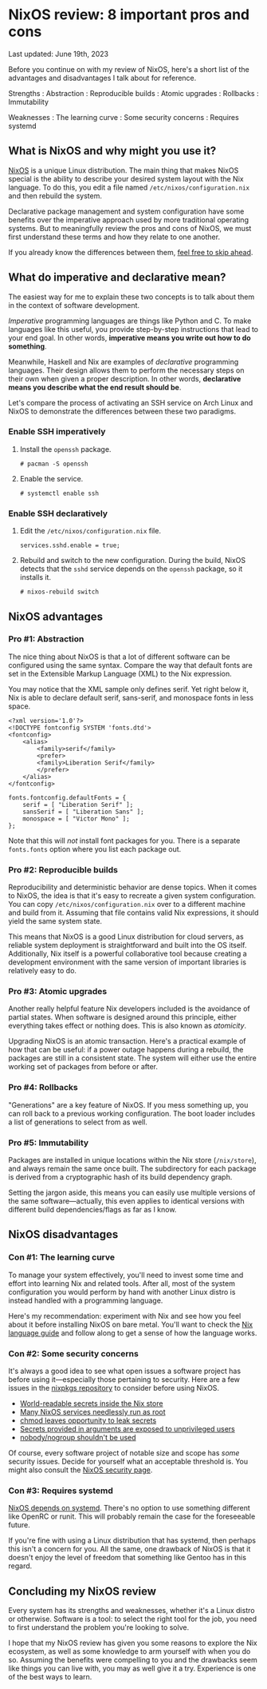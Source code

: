 # NixOS review: 8 important pros and cons

Last updated: June 19th, 2023

Before you continue on with my review of NixOS, here's a short list of the advantages and disadvantages I talk about for reference.

Strengths
: Abstraction
: Reproducible builds
: Atomic upgrades
: Rollbacks
: Immutability

Weaknesses
: The learning curve
: Some security concerns
: Requires systemd

## What is NixOS and why might you use it?

[NixOS](https://nixos.org/) is a unique Linux distribution. The main thing that makes NixOS special is the ability to describe your desired system layout with the Nix language. To do this, you edit a file named `/etc/nixos/configuration.nix` and then rebuild the system.

Declarative package management and system configuration have some benefits over the imperative approach used by more traditional operating systems. But to meaningfully review the pros and cons of NixOS, we must first understand these terms and how they relate to one another.

If you already know the differences between them, [feel free to skip ahead](#nixos-advantages).

## What do imperative and declarative mean?

The easiest way for me to explain these two concepts is to talk about them in the context of software development.

*Imperative* programming languages are things like Python and C. To make languages like this useful, you provide step-by-step instructions that lead to your end goal. In other words, **imperative means you write out how to do something**.

Meanwhile, Haskell and Nix are examples of *declarative* programming languages. Their design allows them to perform the necessary steps on their own when given a proper description. In other words, **declarative means you describe what the end result should be**.

Let's compare the process of activating an SSH service on Arch Linux and NixOS to demonstrate the differences between these two paradigms.

### Enable SSH imperatively

1. Install the `openssh` package.

   ```
   # pacman -S openssh
   ```

2. Enable the service.

   ```
   # systemctl enable ssh
   ```

### Enable SSH declaratively

1. Edit the `/etc/nixos/configuration.nix` file.

   ```
   services.sshd.enable = true;
   ```

2. Rebuild and switch to the new configuration. During the build, NixOS detects that the `sshd` service depends on the `openssh` package, so it installs it.

   ```
   # nixos-rebuild switch
   ```

## NixOS advantages

### Pro #1: Abstraction

The nice thing about NixOS is that a lot of different software can be configured using the same syntax. Compare the way that default fonts are set in the Extensible Markup Language (XML) to the Nix expression.

You may notice that the XML sample only defines serif. Yet right below it, Nix is able to declare default serif, sans-serif, and monospace fonts in less space.

```
<?xml version='1.0'?>
<!DOCTYPE fontconfig SYSTEM 'fonts.dtd'>
<fontconfig>
	<alias>
		<family>serif</family>
		<prefer>
		<family>Liberation Serif</family>
		</prefer>
	</alias>
</fontconfig>
```

```
fonts.fontconfig.defaultFonts = {
	serif = [ "Liberation Serif" ];
	sansSerif = [ "Liberation Sans" ];
	monospace = [ "Victor Mono" ];
};
```

Note that this will *not* install font packages for you. There is a separate `fonts.fonts` option where you list each package out.

### Pro #2: Reproducible builds

Reproducibility and deterministic behavior are dense topics. When it comes to NixOS, the idea is that it's easy to recreate a given system configuration. You can copy `/etc/nixos/configuration.nix` over to a different machine and build from it. Assuming that file contains valid Nix expressions, it should yield the same system state.

This means that NixOS is a good Linux distribution for cloud servers, as reliable system deployment is straightforward and built into the OS itself. Additionally, Nix itself is a powerful collaborative tool because creating a development environment with the same version of important libraries is relatively easy to do.

### Pro #3: Atomic upgrades

Another really helpful feature Nix developers included is the avoidance of partial states. When software is designed around this principle, either everything takes effect or nothing does. This is also known as *atomicity*.

Upgrading NixOS is an atomic transaction. Here's a practical example of how that can be useful: if a power outage happens during a rebuild, the packages are still in a consistent state. The system will either use the entire working set of packages from before or after.

### Pro #4: Rollbacks

"Generations" are a key feature of NixOS. If you mess something up, you can roll back to a previous working configuration. The boot loader includes a list of generations to select from as well.

### Pro #5: Immutability

Packages are installed in unique locations within the Nix store (`/nix/store`), and always remain the same once built. The subdirectory for each package is derived from a cryptographic hash of its build dependency graph.

Setting the jargon aside, this means you can easily use multiple versions of the same software—actually, this even applies to identical versions with different build dependencies/flags as far as I know.

## NixOS disadvantages

### Con #1: The learning curve

To manage your system effectively, you'll need to invest some time and effort into learning Nix and related tools. After all, most of the system configuration you would perform by hand with another Linux distro is instead handled with a programming language.

Here's my recommendation: experiment with Nix and see how you feel about it before installing NixOS on bare metal. You'll want to check the [Nix language guide](https://nixos.org/guides/nix-language.html) and follow along to get a sense of how the language works.

### Con #2: Some security concerns

It's always a good idea to see what open issues a software project has before using it—especially those pertaining to security. Here are a few issues in the [nixpkgs repository](https://github.com/NixOS/nixpkgs) to consider before using NixOS.

- [World-readable secrets inside the Nix store](https://github.com/NixOS/nixpkgs/issues/24288)
- [Many NixOS services needlessly run as root](https://github.com/NixOS/nixpkgs/issues/11908)
- [chmod leaves opportunity to leak secrets](https://github.com/NixOS/nixpkgs/issues/121293)
- [Secrets provided in arguments are exposed to unprivileged users](https://github.com/NixOS/nixpkgs/issues/156400)
- [nobody/nogroup shouldn't be used](https://github.com/NixOS/nixpkgs/issues/55370)

Of course, every software project of notable size and scope has *some* security issues. Decide for yourself what an acceptable threshold is. You might also consult the [NixOS security page](https://nixos.org/community/teams/security.html).

### Con #3: Requires systemd

[NixOS depends on systemd](https://github.com/NixOS/nixpkgs/issues/126797). There's no option to use something different like OpenRC or runit. This will probably remain the case for the foreseeable future.

If you're fine with using a Linux distribution that has systemd, then perhaps this isn't a concern for you. All the same, one drawback of NixOS is that it doesn't enjoy the level of freedom that something like Gentoo has in this regard.

## Concluding my NixOS review

Every system has its strengths and weaknesses, whether it's a Linux distro or otherwise. Software is a tool: to select the right tool for the job, you need to first understand the problem you're looking to solve.

I hope that my NixOS review has given you some reasons to explore the Nix ecosystem, as well as some knowledge to arm yourself with when you do so. Assuming the benefits were compelling to you and the drawbacks seem like things you can live with, you may as well give it a try. Experience is one of the best ways to learn.
